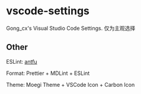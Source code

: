 # vscode-settings

Gong_cx's Visual Studio Code Settings. 仅为主观选择

## Other

ESLint: [antfu](https://github.com/antfu/eslint-config)

Format: Prettier + MDLint + ESLint

Theme: Moegi Theme + VSCode Icon + Carbon Icon